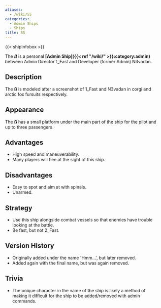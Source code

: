 ```yaml
---
aliases:
  - /wiki/SS
categories:
  - Admin Ships
  - Ships
title: SS
---
```


{{< shipInfobox >}}

The **_ß_** is a personal **[Admin Ship]({{< ref "/wiki/" >}}:category:admin)** between Admin Director 1_Fast and Developer (former Admin) N3vadan.

## Description

The **ß** is modeled after a screenshot of 1_Fast and N3vadan in corgi and arctic fox fursuits respectively.

## Appearance

The **ß** has a small platform under the main part of the ship for the pilot and up to three passengers.

## Advantages

- High speed and maneuverability.
- Many players will flee at the sight of this ship.

## Disadvantages

- Easy to spot and aim at with spinals.
- Unarmed.

## Strategy

- Use this ship alongside combat vessels so that enemies have trouble looking at the battle.
- Be fast, but not 2_Fast.

## Version History

- Originally added under the name 'Hmm...', but later removed.
- Added again with the final name, but was again removed.

## Trivia

- The unique character in the name of the ship is likely a method of making it difficult for the ship to be added/removed with admin commands.
